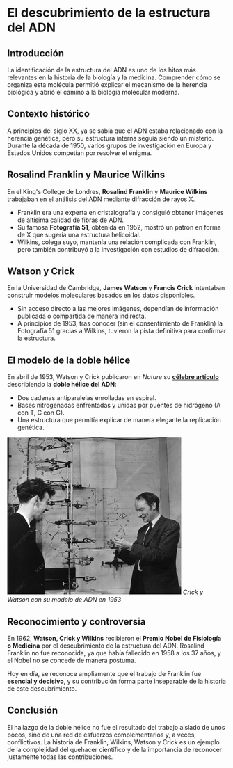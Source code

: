
# El descubrimiento de la estructura del ADN

## Introducción
La identificación de la estructura del ADN es uno de los hitos más relevantes en la historia de la biología y la medicina. Comprender cómo se organiza esta molécula permitió explicar el mecanismo de la herencia biológica y abrió el camino a la biología molecular moderna.

## Contexto histórico
A principios del siglo XX, ya se sabía que el ADN estaba relacionado con la herencia genética, pero su estructura interna seguía siendo un misterio. Durante la década de 1950, varios grupos de investigación en Europa y Estados Unidos competían por resolver el enigma.

## Rosalind Franklin y Maurice Wilkins
En el King's College de Londres, **Rosalind Franklin** y **Maurice Wilkins** trabajaban en el análisis del ADN mediante difracción de rayos X.  
- Franklin era una experta en cristalografía y consiguió obtener imágenes de altísima calidad de fibras de ADN.  
- Su famosa **Fotografía 51**, obtenida en 1952, mostró un patrón en forma de X que sugería una estructura helicoidal.  
- Wilkins, colega suyo, mantenía una relación complicada con Franklin, pero también contribuyó a la investigación con estudios de difracción.

## Watson y Crick
En la Universidad de Cambridge, **James Watson** y **Francis Crick** intentaban construir modelos moleculares basados en los datos disponibles.  
- Sin acceso directo a las mejores imágenes, dependían de información publicada o compartida de manera indirecta.  
- A principios de 1953, tras conocer (sin el consentimiento de Franklin) la Fotografía 51 gracias a Wilkins, tuvieron la pista definitiva para confirmar la estructura.

## El modelo de la doble hélice
En abril de 1953, Watson y Crick publicaron en *Nature* su 
**[célebre artículo](01_Watson-Crick-Nature1953-2_GeneticImplications.pdf)** describiendo la **doble hélice del ADN**:  
- Dos cadenas antiparalelas enrolladas en espiral.  
- Bases nitrogenadas enfrentadas y unidas por puentes de hidrógeno (A con T, C con G).  
- Una estructura que permitía explicar de manera elegante la replicación genética.

![Francis Crick y James Watson](B101/01_watsoncrick.png "Francis Crick y James Watson")
*Crick y Watson con su modelo de ADN en 1953*

## Reconocimiento y controversia
En 1962, **Watson, Crick y Wilkins** recibieron el **Premio Nobel de Fisiología o Medicina** por el descubrimiento de la estructura del ADN. Rosalind Franklin no fue reconocida, ya que había fallecido en 1958 a los 37 años, y el Nobel no se concede de manera póstuma.  

Hoy en día, se reconoce ampliamente que el trabajo de Franklin fue **esencial y decisivo**, y su contribución forma parte inseparable de la historia de este descubrimiento.

## Conclusión
El hallazgo de la doble hélice no fue el resultado del trabajo aislado de unos pocos, sino de una red de esfuerzos complementarios y, a veces, conflictivos. La historia de Franklin, Wilkins, Watson y Crick es un ejemplo de la complejidad del quehacer científico y de la importancia de reconocer justamente todas las contribuciones.
